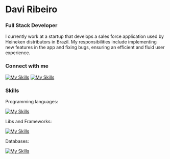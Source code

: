 # Davi Ribeiro

### Full Stack Developer
I currently work at a startup that develops a sales force application used by Heineken distributors in Brazil. My responsibilities include implementing new features in the app and fixing bugs, ensuring an efficient and fluid user experience.

### Connect with me
[![My Skills](https://skillicons.dev/icons?i=linkedin)](https://www.linkedin.com/in/daviirb)
[![My Skills](https://skillicons.dev/icons?i=gmail)](mailto:davi.rb@hotmail.com)


### Skills
Programming languages:

[![My Skills](https://skillicons.dev/icons?i=ts,go)](https://www.linkedin.com/in/daviirb)

Libs and Frameworks:

[![My Skills](https://skillicons.dev/icons?i=react,nextjs,nodejs,tailwind,angular,tensorflow,jest)](https://www.linkedin.com/in/daviirb)

Databases:

[![My Skills](https://skillicons.dev/icons?i=postgres,supabase,sqlite,mongodb)](https://www.linkedin.com/in/daviirb)




